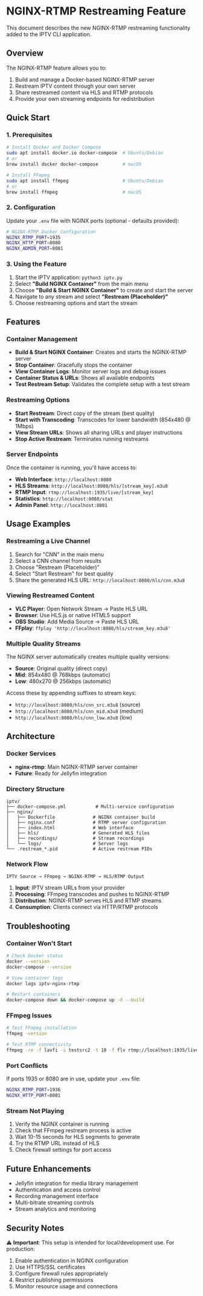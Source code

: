 # NGINX-RTMP Restreaming Feature

This document describes the new NGINX-RTMP restreaming functionality added to the IPTV CLI application.

## Overview

The NGINX-RTMP feature allows you to:
1. Build and manage a Docker-based NGINX-RTMP server
2. Restream IPTV content through your own server
3. Share restreamed content via HLS and RTMP protocols
4. Provide your own streaming endpoints for redistribution

## Quick Start

### 1. Prerequisites

```bash
# Install Docker and Docker Compose
sudo apt install docker.io docker-compose  # Ubuntu/Debian
# or
brew install docker docker-compose         # macOS

# Install FFmpeg
sudo apt install ffmpeg                    # Ubuntu/Debian
# or  
brew install ffmpeg                        # macOS
```

### 2. Configuration

Update your `.env` file with NGINX ports (optional - defaults provided):

```bash
# NGINX-RTMP Docker Configuration
NGINX_RTMP_PORT=1935
NGINX_HTTP_PORT=8080
NGINX_ADMIN_PORT=8081
```

### 3. Using the Feature

1. Start the IPTV application: `python3 iptv.py`
2. Select **"Build NGINX Container"** from the main menu
3. Choose **"Build & Start NGINX Container"** to create and start the server
4. Navigate to any stream and select **"Restream (Placeholder)"**
5. Choose restreaming options and start the stream

## Features

### Container Management

- **Build & Start NGINX Container**: Creates and starts the NGINX-RTMP server
- **Stop Container**: Gracefully stops the container
- **View Container Logs**: Monitor server logs and debug issues
- **Container Status & URLs**: Shows all available endpoints
- **Test Restream Setup**: Validates the complete setup with a test stream

### Restreaming Options

- **Start Restream**: Direct copy of the stream (best quality)
- **Start with Transcoding**: Transcodes for lower bandwidth (854x480 @ 1Mbps)
- **View Stream URLs**: Shows all sharing URLs and player instructions
- **Stop Active Restream**: Terminates running restreams

### Server Endpoints

Once the container is running, you'll have access to:

- **Web Interface**: `http://localhost:8080`
- **HLS Streams**: `http://localhost:8080/hls/[stream_key].m3u8`
- **RTMP Input**: `rtmp://localhost:1935/live/[stream_key]`
- **Statistics**: `http://localhost:8080/stat`
- **Admin Panel**: `http://localhost:8081`

## Usage Examples

### Restreaming a Live Channel

1. Search for "CNN" in the main menu
2. Select a CNN channel from results
3. Choose "Restream (Placeholder)"
4. Select "Start Restream" for best quality
5. Share the generated HLS URL: `http://localhost:8080/hls/cnn.m3u8`

### Viewing Restreamed Content

- **VLC Player**: Open Network Stream → Paste HLS URL
- **Browser**: Use HLS.js or native HTML5 support
- **OBS Studio**: Add Media Source → Paste HLS URL
- **FFplay**: `ffplay 'http://localhost:8080/hls/stream_key.m3u8'`

### Multiple Quality Streams

The NGINX server automatically creates multiple quality versions:
- **Source**: Original quality (direct copy)
- **Mid**: 854x480 @ 768kbps (automatic)
- **Low**: 480x270 @ 256kbps (automatic)

Access these by appending suffixes to stream keys:
- `http://localhost:8080/hls/cnn_src.m3u8` (source)
- `http://localhost:8080/hls/cnn_mid.m3u8` (medium)
- `http://localhost:8080/hls/cnn_low.m3u8` (low)

## Architecture

### Docker Services

- **nginx-rtmp**: Main NGINX-RTMP server container
- **Future**: Ready for Jellyfin integration

### Directory Structure

```
iptv/
├── docker-compose.yml           # Multi-service configuration
├── nginx/
│   ├── Dockerfile              # NGINX container build
│   ├── nginx.conf              # RTMP server configuration
│   ├── index.html              # Web interface
│   ├── hls/                    # Generated HLS files
│   ├── recordings/             # Stream recordings
│   └── logs/                   # Server logs
└── .restream_*.pid             # Active restream PIDs
```

### Network Flow

```
IPTV Source → FFmpeg → NGINX-RTMP → HLS/RTMP Output
```

1. **Input**: IPTV stream URLs from your provider
2. **Processing**: FFmpeg transcodes and pushes to NGINX-RTMP
3. **Distribution**: NGINX-RTMP serves HLS and RTMP streams
4. **Consumption**: Clients connect via HTTP/RTMP protocols

## Troubleshooting

### Container Won't Start

```bash
# Check Docker status
docker --version
docker-compose --version

# View container logs
docker logs iptv-nginx-rtmp

# Restart containers
docker-compose down && docker-compose up -d --build
```

### FFmpeg Issues

```bash
# Test FFmpeg installation
ffmpeg -version

# Test RTMP connectivity
ffmpeg -re -f lavfi -i testsrc2 -t 10 -f flv rtmp://localhost:1935/live/test
```

### Port Conflicts

If ports 1935 or 8080 are in use, update your `.env` file:

```bash
NGINX_RTMP_PORT=1936
NGINX_HTTP_PORT=8081
```

### Stream Not Playing

1. Verify the NGINX container is running
2. Check that FFmpeg restream process is active
3. Wait 10-15 seconds for HLS segments to generate
4. Try the RTMP URL instead of HLS
5. Check firewall settings for port access

## Future Enhancements

- Jellyfin integration for media library management
- Authentication and access control
- Recording management interface
- Multi-bitrate streaming controls
- Stream analytics and monitoring

## Security Notes

⚠️ **Important**: This setup is intended for local/development use. For production:

1. Enable authentication in NGINX configuration
2. Use HTTPS/SSL certificates
3. Configure firewall rules appropriately
4. Restrict publishing permissions
5. Monitor resource usage and connections